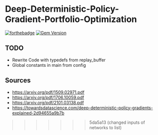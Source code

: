 # Deep-Deterministic-Policy-Gradient-Portfolio-Optimization
[![forthebadge](https://forthebadge.com/images/badges/built-with-science.svg)](https://forthebadge.com)
[![Gem Version](https://badge.fury.io/rb/colorls.svg)](https://badge.fury.io/rb/colorls)



## TODO

* Rewrite Code with typedefs from replay_buffer
* Global constants in main from config
## Sources
* https://arxiv.org/pdf/1509.02971.pdf
* https://arxiv.org/pdf/1706.10059.pdf
* https://arxiv.org/pdf/2101.03138.pdf
* https://towardsdatascience.com/deep-deterministic-policy-gradients-explained-2d94655a9b7b

>>>>>>> 5da5a13 (changed inputs of networks to list)
